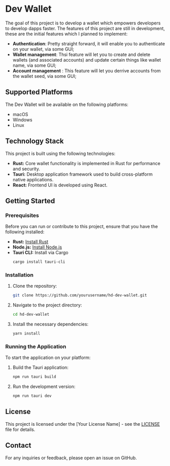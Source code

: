 # Dev Wallet
The goal of this project is to develop a wallet which empowers developers to develop dapps faster. The features of this project are still in development, these are the initial features which I planned to implement:
- **Authentication**: Pretty straight forward, it will enable you to authenticate on your wallet, via some GUI;
- **Wallet management**: Thsi feature will let you to create and delete wallets (and associated accounts) and update certain things like wallet name, via some GUI;
- **Account management** : This feature will let you derrive accounts from the wallet seed, via some GUI;
  
## Supported Platforms

The Dev Wallet will be available on the following platforms:

- macOS
- Windows
- Linux

## Technology Stack

This project is built using the following technologies:

- **Rust:** Core wallet functionality is implemented in Rust for performance and security.
- **Tauri:** Desktop application framework used to build cross-platform native applications.
- **React:** Frontend UI is developed using React.

## Getting Started

### Prerequisites

Before you can run or contribute to this project, ensure that you have the following installed:

- **Rust:** [Install Rust](https://www.rust-lang.org/tools/install)
- **Node.js:** [Install Node.js](https://nodejs.org/)
- **Tauri CLI:** Install via Cargo
    ```bash
    cargo install tauri-cli
    ```

### Installation

1. Clone the repository:
    ```bash
    git clone https://github.com/yourusername/hd-dev-wallet.git
    ```
2. Navigate to the project directory:
    ```bash
    cd hd-dev-wallet
    ```
3. Install the necessary dependencies:
    ```bash
    yarn install
    ```

### Running the Application

To start the application on your platform:

1. Build the Tauri application:
    ```bash
    npm run tauri build
    ```
2. Run the development version:
    ```bash
    npm run tauri dev
    ```

## License

This project is licensed under the [Your License Name] - see the [LICENSE](LICENSE) file for details.

## Contact

For any inquiries or feedback, please open an issue on GitHub.
